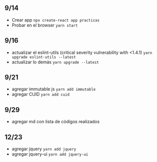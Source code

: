 ## 9/14
 - Crear app <code>npx create-react app practicas</code>
 - Probar en el browser <code>yarn start</code>
## 9/16
- actualizar el eslint-utils (critical severity vulnerability with <1.4.1) <code>yarn upgrade eslint-utils --latest</code>
- actualizar lo demás <code>yarn upgrade --latest </code>
## 9/21
- agregar immutable js <code>yarn add immutable </code>
- agregar CUID <code>yarn add cuid </code>

## 9/29
- agregar md con lista de códigos realizados

## 12/23
- agregar jquery <code>yarn add jquery </code>
- agregar jquery-ui <code>yarn add jquery-ui </code>
